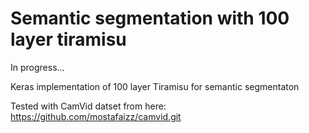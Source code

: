 # Semantic segmentation with 100 layer tiramisu

In progress...

Keras implementation of 100 layer Tiramisu for semantic segmentaton


Tested with CamVid datset from here: https://github.com/mostafaizz/camvid.git
